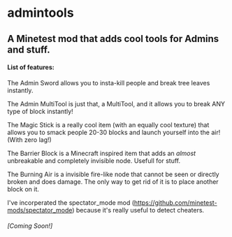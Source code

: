 # admintools
## A Minetest mod that adds cool tools for Admins and stuff.

#### List of features:
The Admin Sword allows you to insta-kill people and break tree leaves instantly.

The Admin MultiTool is just that, a MultiTool, and it allows you to break ANY type of block instantly!

The Magic Stick is a really cool item (with an equally cool texture) that allows you to smack people 20-30 blocks and launch yourself into the air! (With zero lag!)

The Barrier Block is a Minecraft inspired item that adds an *almost* unbreakable and completely invisible node. Usefull for stuff.

The Burning Air is a invisible fire-like node that cannot be seen or directly broken and does damage. The only way to get rid of it is to place another block on it.

I've incorperated the spectator_mode mod (https://github.com/minetest-mods/spectator_mode) because it's really useful to detect cheaters.

###### *[Coming Soon!]*
